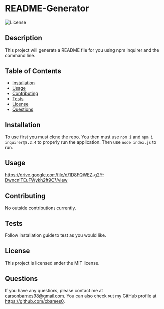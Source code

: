 # README-Generator
    
![License](https://img.shields.io/badge/license-MIT-blue.svg)
    
## Description
    
This project will generate a README file for you using npm inquirer and the command line.
    
## Table of Contents
    
* [Installation](#installation)
* [Usage](#usage)
* [Contributing](#contributing)
* [Tests](#tests)
* [License](#license)
* [Questions](#questions)
    
## Installation
    
To use first you must clone the repo. You then must use ```npm i``` and ```npm i inquirer@8.2.4``` to properly run the application. Then use ```node index.js``` to run.
    
## Usage
    
https://drive.google.com/file/d/1D8FQWEZ-g2Y-DwncniTEuFWykh2ft9C7/view
    
## Contributing
    
No outside contributions currently.
    
## Tests
    
Follow installation guide to test as you would like.
    
## License
    
This project is licensed under the MIT license.
    
## Questions
    
If you have any questions, please contact me at carsonbarnes98@gmail.com. You can also check out my GitHub profile at https://github.com/cbarnes0.
